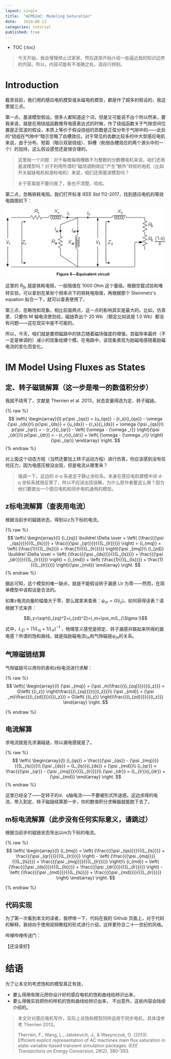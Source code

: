 ```yaml
---
layout: single
title:  "ACMSimC: Modeling Saturation"
date:   2019-08-13
categories: tutorial
published: true
---
```


* TOC
{:toc}
> 今天开始，我会慢慢停止过家家，然后逐渐开始介绍一些逼近我的知识边界的内容。所以，内容可能有不准确之处，请自行辨别。

# Introduction

截至目前，我们用的感应电机模型或永磁电机模型，都是作了超多的假设的，我这里提三点。

第一点，基波模型假设。很多人都知道这个词，但是又可能说不出个所以然来，要我来说，就是在用绕组函数推导电感表达式的时候，作了绕组函数关于气隙空间位置是正弦波的假设，本质上等价于假设绕组的匝数是正弦分布于气隙中的——此处的“绕组在气隙中”暗示忽略了齿槽效应。对于常见的齿数比较多的中大型感应电机来说，由于分布、短距（暗示双层绕组）、斜槽（削弱齿槽效应的两个源头中的一个）的加持，这么假设感觉还是很合理的。

> 这里抛一个问题：对于每极每相槽数不为整数的分数槽电机来说，咱们还用基波模型吗？对于利用所谓的“磁场调制效应”产生“额外”转矩的电机（比如开关磁链电机和游标电机）来说，咱们还用基波模型吗？
>
> 关于答案就不要问我了，我也不清楚，哈哈。

第二点，忽略铁耗电阻。我们打开标准 IEEE Std 112-2017，找到感应电机的等效电路图如下：

![1565742427175](/assets/images/1565742427175.png)

这里的 $R_{fe}$ 就是铁耗电阻，一般阻值在 1000 Ohm 这个量级。根据空载试验和堵转实验，可以拿到在某些个频率点下的铁耗电阻值，再根据那个 Steinmetz's equation 拟合一下，就可以查表使用了。

第三点，忽略饱和现象。相比前面两点，这一点的影响其实是最大的。比如，仿真里，只要你 M 轴电流使劲给，磁链弄出个 20 Wb （额定比如说是 1.0 Wb）都没有问题——这在现实中是不可能的。

所以，今天，咱们就是要把磁路中的铁芯随着磁场强度的增强，其磁导率最终（不一定是单调的）减小的现象给建个模。在电路中，该现象表现为励磁电感随着励磁电流的变化而变化。

# IM Model Using Fluxes as States

## 定、转子磁链解算（这一步是唯一的数值积分步）

我就不绕弯了，文献是 Therrien et al. 2013，状态变量得选为定、转子磁链。

{% raw %}
$$
\left\{ \begin{array}{l}
p{\psi _{qs}} = {u_{qs}} - {r_s}{i_{qs}} - \omega {\psi _{ds}}\\
p{\psi _{ds}} = {u_{ds}} - {r_s}{i_{ds}} + \omega {\psi _{qs}}\\
p{\psi _{qr}} =  - {r_r}{i_{qr}} - \left( {\omega  - {\omega _r}} \right){\psi _{dr}}\\
p{\psi _{dr}} =  - {r_r}{i_{dr}} + \left( {\omega  - {\omega _r}} \right){\psi _{qr}}
\end{array} \right.
$$
{% endraw %}

对上面这个动态方程（当然还要加上转子运动方程）进行仿真，你应该感到没有任何压力，因为电感压根没出现，但是电流从哪里来？

> 强调一下，这边的 d-q 系是定子静止坐标系。本身在感应电机建模中讲 d-q 坐标系就很反常了，所以不应该出现误解。为什么原作者要这么做？因为他们要提出一个感应电机和同步电机通用的模型。



## z标电流解算（查表用电流）

根据当前步的磁链状态，得到以z为下标的电流。

{% raw %}
$$
\left\{ \begin{array}{l}
{i_{zq}} \buildrel \Delta \over = \left( {\frac{{{\psi _{qs}}}}{{{L_{ls}}}} + \frac{{{\psi _{qr}}}}{{{L_{lr}}}}} \right) = {i_{mq}} + \left( {\frac{1}{{{L_{ls}}}} + \frac{1}{{{L_{lr}}}}} \right){\psi _{mq}}\\
{i_{zd}} \buildrel \Delta \over = \left( {\frac{{{\psi _{ds}}}}{{{L_{ls}}}} + \frac{{{\psi _{dr}}}}{{{L_{lr}}}}} \right) = {i_{md}} + \left( {\frac{1}{{{L_{ls}}}} + \frac{1}{{{L_{lr}}}}} \right){\psi _{md}}
\end{array} \right.
$$
{% endraw %}

据此可知，这个模型的唯一缺点，就是不能假设转子漏感 Llr 为零——然而，在简单模型中该假设是合法的。

如果z电流向量的幅值大于零，那么就拿来查表：$\psi_m=G(i_z)$。如何获得该表？请根据下式来弄：

$$i_z=\sqrt{i_{zq}^2+i_{zd}^2}=i_m+\psi_m/L_{\Sigma l}$$

式中，$L_{\Sigma l}=(1/L_{ls}+1/L_{lr})^{-1}$ ，物理意义感觉是把定、转子漏感并联起来所得的漏电感？所谓的饱和曲线，就是指励磁电流$i_m$和气隙磁链$\psi_m$的关系。



## 气隙磁链结算

气隙磁链可以用你的表和z标电流进行求解：

{% raw %}
$$
\left\{ \begin{array}{l}
{\psi _{mq}} = {\psi _m}\frac{{{i_{zq}}}}{{{i_z}}} = G\left( {{i_z}} \right)\frac{{{i_{zq}}}}{{{i_z}}}\\
{\psi _{md}} = {\psi _m}\frac{{{i_{zd}}}}{{{i_z}}} = G\left( {{i_z}} \right)\frac{{{i_{zd}}}}{{{i_z}}}
\end{array} \right.
$$

{% endraw %}

## 电流解算

求电流就是先求漏磁链，除以漏电感就是了。

{% raw %}
$$
\left\{ \begin{array}{l}
{i_{qs}} = \frac{{{\psi _{qs}} - {\psi _{mq}}}}{{{L_{ls}}}}\\
{\psi _{ds}} = {L_{ls}}{i_{ds}} + {\psi _{md}}\\
{i_{qr}} = \frac{{{\psi _{qr}} - {\psi _{mq}}}}{{{L_{lr}}}}\\
{\psi _{dr}} = {L_{lr}}{i_{dr}} + {\psi _{md}}
\end{array} \right.
$$
{% endraw %}

这里已经全了——定转子的d、q轴电流——不要被形式所迷惑。这边求得的电流，带入到定、转子磁链结算那一步，你的数值积分求解器就能跑下去了。



## m标电流解算（此步没有任何实际意义，请跳过）

根据当前步的磁链状态导出以m为下标的电流。

{% raw %}
$$
\left\{ \begin{array}{l}
{i_{mq}} = \left( {\frac{{{\psi _{qs}}}}{{{L_{ls}}}} + \frac{{{\psi _{qr}}}}{{{L_{lr}}}}} \right) - \left( {\frac{{{\psi _{mq}}}}{{{L_{ls}}}} + \frac{{{\psi _{mq}}}}{{{L_{lr}}}}} \right)\\
{i_{md}} = \left( {\frac{{{\psi _{ds}}}}{{{L_{ls}}}} + \frac{{{\psi _{dr}}}}{{{L_{lr}}}}} \right) - \left( {\frac{{{\psi _{md}}}}{{{L_{ls}}}} + \frac{{{\psi _{md}}}}{{{L_{lr}}}}} \right)
\end{array} \right.
$$

{% endraw %}

## 代码实现

为了第一次看到本文的读者，我啰嗦一下，代码在我的 Github 页面上，对于代码的解释，我倾向于使用视频教程的形式进行介绍，这样更符合二十一世纪的风格。

哔哩哔哩传送门：

【还没录好】



# 结语

为了让本文的考虑饱和的模型真正有效，

- 要么得用有限元把你设计好的感应电机的饱和曲线给辨识出来，
- 要么得做实验把你的样机的饱和曲线给辨识出来，
不出意外，这些内容会陆续介绍的。



> 本文针对感应电机写作，实际上该饱和模型同样适用于同步电机，具体请参考 Therrien 2013。
>
> Therrien, F., Wang, L., Jatskevich, J., & Wasynczuk, O. (2013). Efficient explicit representation of AC machines main flux saturation in state-variable-based transient simulation packages. *IEEE Transactions on Energy Conversion*, *28*(2), 380-393.